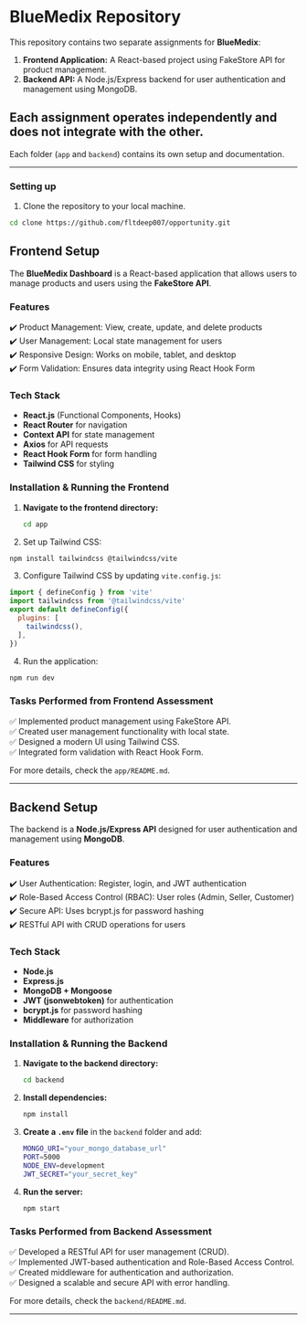 # **BlueMedix Repository**  

This repository contains two separate assignments for **BlueMedix**:  

1. **Frontend Application:** A React-based project using FakeStore API for product management.  
2. **Backend API:** A Node.js/Express backend for user authentication and management using MongoDB.  

Each assignment operates independently and does not integrate with the other.  
---  


Each folder (`app`  and `backend`) contains its own setup and documentation.  

---

### Setting up
1. Clone the repository to your local machine.
```bash
cd clone https://github.com/fltdeep007/opportunity.git
```


## **Frontend Setup**  

The **BlueMedix Dashboard** is a React-based application that allows users to manage products and users using the **FakeStore API**.  

### **Features**  

✔️ Product Management: View, create, update, and delete products  
✔️ User Management: Local state management for users  
✔️ Responsive Design: Works on mobile, tablet, and desktop  
✔️ Form Validation: Ensures data integrity using React Hook Form  

### **Tech Stack**  

- **React.js** (Functional Components, Hooks)  
- **React Router** for navigation  
- **Context API** for state management  
- **Axios** for API requests  
- **React Hook Form** for form handling  
- **Tailwind CSS** for styling  

### **Installation & Running the Frontend**  

1. **Navigate to the frontend directory:**  

   ```sh
   cd app
   ```

2. Set up Tailwind CSS:
```bash
npm install tailwindcss @tailwindcss/vite
```

3. Configure Tailwind CSS by updating `vite.config.js`:
```javascript
import { defineConfig } from 'vite'
import tailwindcss from '@tailwindcss/vite'
export default defineConfig({
  plugins: [
    tailwindcss(),
  ],
})
```

4. Run the application:
```sh
npm run dev
```




### Tasks Performed from Frontend Assessment  

✅ Implemented product management using FakeStore API.  
✅ Created user management functionality with local state.  
✅ Designed a modern UI using Tailwind CSS.  
✅ Integrated form validation with React Hook Form.  

For more details, check the `app/README.md`.  

---

## **Backend Setup**  

The backend is a **Node.js/Express API** designed for user authentication and management using **MongoDB**.  

### **Features**  

✔️ User Authentication: Register, login, and JWT authentication  
✔️ Role-Based Access Control (RBAC): User roles (Admin, Seller, Customer)  
✔️ Secure API: Uses bcrypt.js for password hashing  
✔️ RESTful API with CRUD operations for users  

### **Tech Stack**  

- **Node.js**  
- **Express.js**  
- **MongoDB + Mongoose**  
- **JWT (jsonwebtoken)** for authentication  
- **bcrypt.js** for password hashing  
- **Middleware** for authorization  

### **Installation & Running the Backend**  

1. **Navigate to the backend directory:**  

   ```sh
   cd backend
   ```

2. **Install dependencies:**  

   ```sh
   npm install
   ```

3. **Create a `.env` file** in the `backend` folder and add:  

   ```sh
   MONGO_URI="your_mongo_database_url"
   PORT=5000
   NODE_ENV=development
   JWT_SECRET="your_secret_key"
   ```

4. **Run the server:**  

   ```sh
   npm start
   ```

### **Tasks Performed from Backend Assessment**  

✅ Developed a RESTful API for user management (CRUD).  
✅ Implemented JWT-based authentication and Role-Based Access Control.  
✅ Created middleware for authentication and authorization.  
✅ Designed a scalable and secure API with error handling.  

For more details, check the `backend/README.md`.  

---


